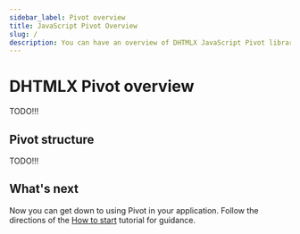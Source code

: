 ```yaml
---
sidebar_label: Pivot overview
title: JavaScript Pivot Overview
slug: /
description: You can have an overview of DHTMLX JavaScript Pivot library in the documentation. Browse developer guides and API reference, try out code examples and live demos, and download a free 30-day evaluation version of DHTMLX Pivot.
---
```


# DHTMLX Pivot overview

TODO!!!

## Pivot structure­

TODO!!!

## What's next

Now you can get down to using Pivot in your application. Follow the directions of the [How to start](./how-to-start) tutorial for guidance.
